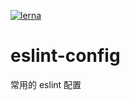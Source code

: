 [![lerna](https://img.shields.io/badge/maintained%20with-lerna-cc00ff.svg)](https://lerna.js.org/)

# eslint-config

常用的 eslint 配置
